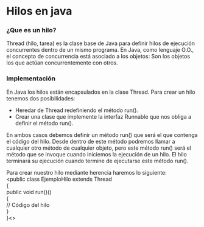 # Hilos en java  
  
### ¿Que es un hilo?  
Thread (hilo, tarea) es la clase base de Java para definir hilos de ejecución concurrentes dentro de un mismo programa. En Java, como lenguaje O.O., el concepto de concurrencia está asociado a los objetos: Son los objetos los que actúan concurrentemente con otros.  
  

### Implementación  
En Java los hilos están encapsulados en la clase Thread. Para crear un hilo tenemos dos posibilidades:  
* Heredar de Thread redefiniendo el método run().  
* Crear una clase que implemente la interfaz Runnable que nos obliga a definir el método run().  

En ambos casos debemos definir un método run() que será el que contenga el código del hilo. Desde dentro de este método podremos llamar a cualquier otro método de cualquier objeto, pero este método run() será el método que se invoque cuando iniciemos la ejecución de un hilo. El hilo terminará su ejecución cuando termine de ejecutarse este método run().    
  
Para crear nuestro hilo mediante herencia haremos lo siguiente:  
<public class EjemploHilo extends Thread  
{  
    public void run()()    
     {    
         // Código del hilo    
     }    
}<>              


